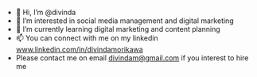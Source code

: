 - 👋 Hi, I’m @divinda
- 👀 I’m interested in social media management and digital marketing
- 🌱 I’m currently learning digital marketing and content planning
- 📫 You can connect with me on my linkedin www.linkedin.com/in/divindamorikawa
- Please contact me on email divindam@gmail.com if you interest to hire me

<!---
divinda/divinda is a ✨ special ✨ repository because its `README.md` (this file) appears on your GitHub profile.
You can click the Preview link to take a look at your changes.
--->
